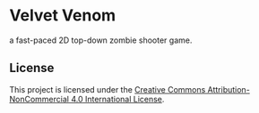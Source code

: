 # Velvet Venom

a fast-paced 2D top-down zombie shooter game.


## License

This project is licensed under the
[Creative Commons Attribution-NonCommercial 4.0 International License](LICENSE).
